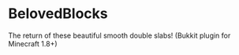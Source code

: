 BelovedBlocks
=============

The return of these beautiful smooth double slabs! (Bukkit plugin for Minecraft 1.8+)

